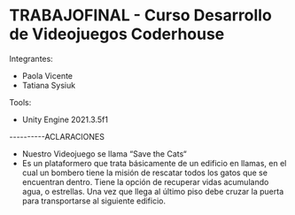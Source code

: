 # TRABAJOFINAL - Curso Desarrollo de Videojuegos Coderhouse
Integrantes:
- Paola Vicente
- Tatiana Sysiuk

Tools:

 - Unity Engine 2021.3.5f1

----------ACLARACIONES
- Nuestro Videojuego se llama “Save the Cats“ 
- Es un plataformero que trata básicamente de un edificio en llamas, en el cual un bombero tiene la misión de rescatar todos los gatos que se encuentran dentro. 
Tiene la opción de recuperar vidas acumulando agua, o estrellas. 
Una vez que llega al último piso debe cruzar la puerta para transportarse al siguiente edificio.
